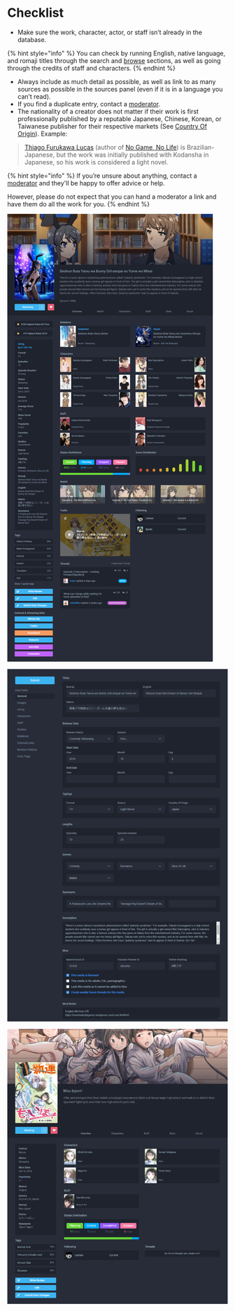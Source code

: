 # Checklist

* Make sure the work, character, actor, or staff isn’t already in the database.

{% hint style="info" %}
You can check by running English, native language, and romaji titles through the search and [browse](https://anilist.co/search/anime) sections, as well as going through the credits of staff and characters.
{% endhint %}

* Always include as much detail as possible, as well as link to as many sources as possible in the sources panel \(even if it is in a language you can’t read\). 
* If you find a duplicate entry, contact a [moderator](../moderator/moderator-list.md). 
* The nationality of a creator does not matter if their work is first professionally published by a reputable Japanese, Chinese, Korean, or Taiwanese publisher for their respective markets \(See [Country Of Origin](../submission-form-1/general/typings/untitled-8.md)\).  Example:

> [Thiago Furukawa Lucas](https://anilist.co/staff/99212/Yuu-Kamiya) \(author of [No Game, No Life](https://anilist.co/manga/78399/No-Game-No-Life/)\) is Brazilian-Japanese, but the work was initially published with Kodansha in Japanese, so his work is considered a light novel.

{% hint style="info" %}
If you’re unsure about anything, contact a [moderator](../moderator/moderator-list.md) and they'll be happy to offer advice or help.

However, please do not expect that you can hand a moderator a link and have them do all the work for you.
{% endhint %}

![The media page for the &apos;Ao Buta&apos; anime](../.gitbook/assets/entry_ao_buta.png)



![The General page for the &apos;Ao Buta&apos; anime](../.gitbook/assets/general.png)



![The media page for the &apos;Mou Ippon!&apos; manga](../.gitbook/assets/entry_mou_ippon.png)

